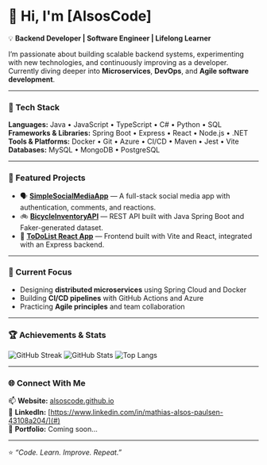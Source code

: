 # 👋 Hi, I'm [AlsosCode]

💡 **Backend Developer | Software Engineer | Lifelong Learner**

I’m passionate about building scalable backend systems, experimenting with new technologies, and continuously improving as a developer.  
Currently diving deeper into **Microservices**, **DevOps**, and **Agile software development**.

---

### 🚀 Tech Stack
**Languages:** Java • JavaScript • TypeScript • C# • Python • SQL  
**Frameworks & Libraries:** Spring Boot • Express • React • Node.js • .NET  
**Tools & Platforms:** Docker • Git • Azure • CI/CD • Maven • Jest • Vite  
**Databases:** MySQL • MongoDB • PostgreSQL  

---

### 🧩 Featured Projects
- 🗣️ [**SimpleSocialMediaApp**](https://github.com/AlsosCode/pg6301-social-media) — A full-stack social media app with authentication, comments, and reactions.  
- 🚲 [**BicycleInventoryAPI**](https://github.com/AlsosCode/bicycle-inventory-api) — REST API built with Java Spring Boot and Faker-generated dataset.  
- 🧰 [**ToDoList React App**](https://github.com/AlsosCode/todo-list) — Frontend built with Vite and React, integrated with an Express backend.  

---

### 🧱 Current Focus
- Designing **distributed microservices** using Spring Cloud and Docker  
- Building **CI/CD pipelines** with GitHub Actions and Azure  
- Practicing **Agile principles** and team collaboration  

---

### 🏆 Achievements & Stats

![GitHub Streak](https://github-readme-streak-stats.herokuapp.com?user=AlsosCode&theme=github-dark&hide_border=true)
![GitHub Stats](https://github-readme-stats.vercel.app/api?username=AlsosCode&show_icons=true&theme=github_dark&hide_border=true)
![Top Langs](https://github-readme-stats.vercel.app/api/top-langs/?username=AlsosCode&layout=compact&theme=github_dark&hide_border=true)

---

### 🌐 Connect With Me
📫 **Website:** [alsoscode.github.io](https://alsoscode.github.io)  
💼 **LinkedIn:** [https://www.linkedin.com/in/mathias-alsos-paulsen-43108a204/](#)  
🧠 **Portfolio:** Coming soon...  

---
⭐ *“Code. Learn. Improve. Repeat.”*
